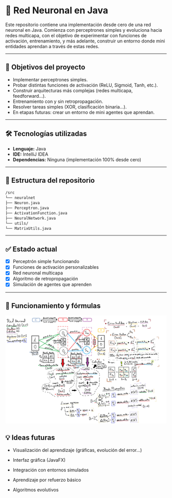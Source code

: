 # 🧠 Red Neuronal en Java

Este repositorio contiene una implementación desde cero de una red neuronal en Java. Comienza con perceptrones simples y evoluciona hacia redes multicapa, con el objetivo de experimentar con funciones de activación, entrenamiento, y más adelante, construir un entorno donde mini entidades aprendan a través de estas redes.

---

## 🚀 Objetivos del proyecto

- Implementar perceptrones simples.
- Probar distintas funciones de activación (ReLU, Sigmoid, Tanh, etc.).
- Construir arquitecturas más complejas (redes multicapa, feedforward...).
- Entrenamiento con y sin retropropagación.
- Resolver tareas simples (XOR, clasificación binaria...).
- En etapas futuras: crear un entorno de mini agentes que aprendan.

---

## 🛠️ Tecnologías utilizadas

- **Lenguaje:** Java
- **IDE:** IntelliJ IDEA
- **Dependencias:** Ninguna (implementación 100% desde cero)

---

## 📁 Estructura del repositorio

```
/src
└── neuralnet
├── Neuron.java
├── Perceptron.java
├── ActivationFunction.java
├── NeuralNetwork.java
└── utils/
└── MatrixUtils.java
```

---

## ✅ Estado actual

- [x] Perceptrón simple funcionando
- [x] Funciones de activación personalizables
- [x] Red neuronal multicapa
- [x] Algoritmo de retropropagación
- [x] Simulación de agentes que aprenden

---

## 🧪 Funcionamiento y fórmulas

![img.png](rec/esquema_red_neuronal.png)


## 💡 Ideas futuras

- Visualización del aprendizaje (gráficas, evolución del error...)

- Interfaz gráfica (JavaFX)

- Integración con entornos simulados

- Aprendizaje por refuerzo básico

- Algoritmos evolutivos

